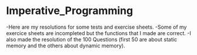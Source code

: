 # Imperative_Programming

-Here are my resolutions for some tests and exercise sheets.
    -Some of my exercice sheets are incompleted but the functions that I made are correct.
    -I also made the resolution of the 100 Questions (first 50 are about static memory and the others about dynamic memory).
